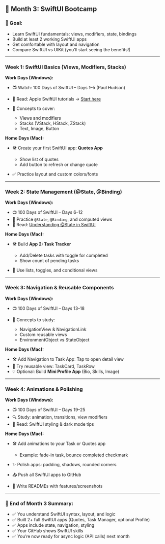 ## 📅 **Month 3: SwiftUI Bootcamp**

### 🎯 Goal:

* Learn SwiftUI fundamentals: views, modifiers, state, bindings
* Build at least 2 working SwiftUI apps
* Get comfortable with layout and navigation
* Compare SwiftUI vs UIKit (you’ll start seeing the benefits!)

---

### Week 1: SwiftUI Basics (Views, Modifiers, Stacks)

**Work Days (Windows):**

* 📺 Watch: 100 Days of SwiftUI – Days 1–5 (Paul Hudson)
* 📖 Read: Apple SwiftUI tutorials → [Start here](https://developer.apple.com/tutorials/swiftui)
* 🧠 Concepts to cover:

  * Views and modifiers
  * Stacks (VStack, HStack, ZStack)
  * Text, Image, Button

**Home Days (Mac):**

* 🛠 Create your first SwiftUI app: **Quotes App**

  * Show list of quotes
  * Add button to refresh or change quote
* ✅ Practice layout and custom colors/fonts

---

### Week 2: State Management (@State, @Binding)

**Work Days (Windows):**

* 📺 100 Days of SwiftUI – Days 6–12
* 🔁 Practice `@State`, `@Binding`, and computed views
* 📖 Read: [Understanding @State in SwiftUI](https://www.hackingwithswift.com/quick-start/swiftui/understanding-state)

**Home Days (Mac):**

* 🛠 Build **App 2: Task Tracker**

  * Add/Delete tasks with toggle for completed
  * Show count of pending tasks
* 🧱 Use lists, toggles, and conditional views

---

### Week 3: Navigation & Reusable Components

**Work Days (Windows):**

* 📺 100 Days of SwiftUI – Days 13–18
* 📖 Concepts to study:

  * NavigationView & NavigationLink
  * Custom reusable views
  * EnvironmentObject vs StateObject

**Home Days (Mac):**

* 🛠 Add Navigation to Task App: Tap to open detail view
* 🧪 Try reusable view: TaskCard, TaskRow
* 💡 Optional: Build **Mini Profile App** (Bio, Skills, Image)

---

### Week 4: Animations & Polishing

**Work Days (Windows):**

* 📺 100 Days of SwiftUI – Days 19–25
* 🔍 Study: animation, transitions, view modifiers
* 🎨 Read: SwiftUI styling & dark mode tips

**Home Days (Mac):**

* 🛠 Add animations to your Task or Quotes app

  * Example: fade-in task, bounce completed checkmark
* ✨ Polish apps: padding, shadows, rounded corners
* 📤 Push all SwiftUI apps to GitHub
* 🧾 Write READMEs with features/screenshots

---

### 🧾 End of Month 3 Summary:

- ✅ You understand SwiftUI syntax, layout, and logic
- ✅ Built 2+ full SwiftUI apps (Quotes, Task Manager, optional Profile)
- ✅ Apps include state, navigation, styling
- ✅ Your GitHub shows SwiftUI skills
- ✅ You’re now ready for async logic (API calls) next month


